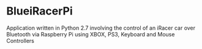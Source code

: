 # BlueiRacerPi
Application written in Python 2.7 involving the control of an iRacer car over Bluetooth via Raspberry Pi using XBOX, PS3, Keyboard and Mouse Controllers
